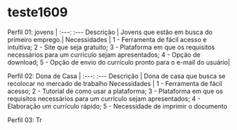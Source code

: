 # teste1609
 
Perfil 01: jovens |
:---: :---
Descrição | Jovens que estão em busca do primeiro emprego.|
Necessidades | 1 - Ferramenta de fácil acesso e intuitiva;
2 - Site que seja gratuito;
3 - Plataforma em que os requisitos necessários para um currículo
sejam apresentados;
4 - Opção de download;
5 - Opção de envio do currículo pronto para o e-mail do usuário|

Perfil 02: Dona de Casa |
:---: :---
Descrição | Dona de casa que busca se recolocar no mercado de trabalho
Necessidades | 1 - Ferramenta de fácil acesso;
2 - Tutorial de como usar a plataforma;
3 - Plataforma em que os requisitos necessários para um currículo
sejam apresentados;
4 - Elaboração um currículo rápido;
5 - Necessidade de imprimir o documento

Perfil 03: Tr
